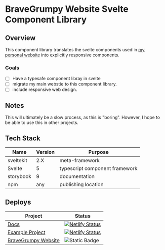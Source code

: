 # BraveGrumpy Website Svelte Component Library

## Overview

This component library translates the svelte components used in [my personal website](https://www.bravegrumpy.com) into explicitly responsive components. 

### Goals

- [ ] Have a typesafe component libray in svelte
- [ ] migrate my main webstie to this component library.
- [ ] include responsive web design.

## Notes 

This will ultimately be a slow process, as this is "boring".  However, I hope to be able to use this in other projects.

## Tech Stack

| Name | Version | Purpose |
| --- | --- | --- |
| sveltekit | 2.X | meta-framework |
| Svelte | 5 | typescript component framework | 
| storybook | 9 | documentation | 
| npm | any | publishing location |


## Deploys

| Project | Status  |
| --- | --- |
| [Docs](https://bravegrumpy-component-docs.netlify.app/)| [![Netlify Status](https://api.netlify.com/api/v1/badges/400052b1-8564-4062-9ee0-aa0daad4c7c1/deploy-status)](https://app.netlify.com/projects/bravegrumpy-component-docs/deploys) |
| [Example Project](https://bravegrumpy-example.netlify.app) | [![Netlify Status](https://api.netlify.com/api/v1/badges/91639054-5e14-4212-bc43-bbdc3311c342/deploy-status)](https://app.netlify.com/projects/bravegrumpy-example/deploys)|
|[BraveGrumpy Website](https://www.bravegrumpy.com) | ![Static Badge](https://img.shields.io/badge/AWS-Amplify-008800?logo=git&logoColor=yellow&labelColor=%23270d3e)|